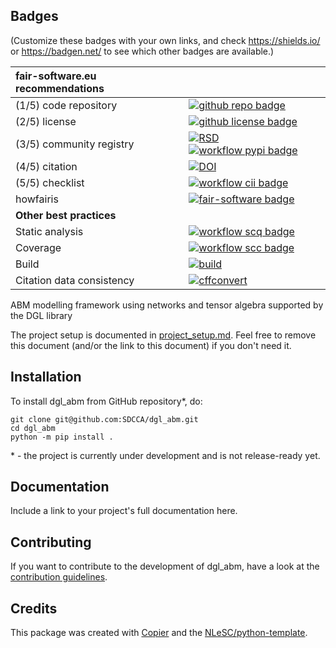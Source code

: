 ## Badges

(Customize these badges with your own links, and check https://shields.io/ or https://badgen.net/ to see which other badges are available.)

| fair-software.eu recommendations | |
| :-- | :--  |
| (1/5) code repository              | [![github repo badge](https://img.shields.io/badge/github-repo-000.svg?logo=github&labelColor=gray&color=blue)](https://github.com/SDCCA/dgl_abm) |
| (2/5) license                      | [![github license badge](https://img.shields.io/github/license/SDCCA/dgl_abm)](https://github.com/SDCCA/dgl_abm) |
| (3/5) community registry           | [![RSD](https://img.shields.io/badge/rsd-dgl_abm-00a3e3.svg)](https://www.research-software.nl/software/dgl_abm) [![workflow pypi badge](https://img.shields.io/pypi/v/dgl_abm.svg?colorB=blue)](https://pypi.python.org/project/dgl_abm/) |
| (4/5) citation                     | [![DOI](https://zenodo.org/badge/DOI/<replace-with-created-DOI>.svg)](https://doi.org/<replace-with-created-DOI>)|
| (5/5) checklist                    | [![workflow cii badge](https://bestpractices.coreinfrastructure.org/projects/<replace-with-created-project-identifier>/badge)](https://bestpractices.coreinfrastructure.org/projects/<replace-with-created-project-identifier>) |
| howfairis                          | [![fair-software badge](https://img.shields.io/badge/fair--software.eu-%E2%97%8F%20%20%E2%97%8F%20%20%E2%97%8F%20%20%E2%97%8F%20%20%E2%97%8B-yellow)](https://fair-software.eu) |
| **Other best practices**           | &nbsp; |
| Static analysis                    | [![workflow scq badge](https://sonarcloud.io/api/project_badges/measure?project=SDCCA_dgl_abm&metric=alert_status)](https://sonarcloud.io/dashboard?id=SDCCA_dgl_abm) |
| Coverage                           | [![workflow scc badge](https://sonarcloud.io/api/project_badges/measure?project=SDCCA_dgl_abm&metric=coverage)](https://sonarcloud.io/dashboard?id=SDCCA_dgl_abm) || Documentation                      | [![Documentation Status](https://readthedocs.org/projects/dgl_abm/badge/?version=latest)](https://dgl_abm.readthedocs.io/en/latest/?badge=latest) || **GitHub Actions**                 | &nbsp; |
| Build                              | [![build](https://github.com/SDCCA/dgl_abm/actions/workflows/build.yml/badge.svg)](https://github.com/SDCCA/dgl_abm/actions/workflows/build.yml) |
| Citation data consistency          | [![cffconvert](https://github.com/SDCCA/dgl_abm/actions/workflows/cffconvert.yml/badge.svg)](https://github.com/SDCCA/dgl_abm/actions/workflows/cffconvert.yml) || SonarCloud                         | [![sonarcloud](https://github.com/SDCCA/dgl_abm/actions/workflows/sonarcloud.yml/badge.svg)](https://github.com/SDCCA/dgl_abm/actions/workflows/sonarcloud.yml) || Link checker              | [![link-check](https://github.com/SDCCA/dgl_abm/actions/workflows/link-check.yml/badge.svg)](https://github.com/SDCCA/dgl_abm/actions/workflows/link-check.yml) |## How to use dgl_abm

ABM modelling framework using networks and tensor algebra supported by the DGL library

The project setup is documented in [project_setup.md](project_setup.md). Feel free to remove this document (and/or the link to this document) if you don't need it.

## Installation

To install dgl_abm from GitHub repository*, do:

```console
git clone git@github.com:SDCCA/dgl_abm.git
cd dgl_abm
python -m pip install .
```
\* - the project is currently under development and is not release-ready yet.

## Documentation

Include a link to your project's full documentation here.

## Contributing

If you want to contribute to the development of dgl_abm,
have a look at the [contribution guidelines](CONTRIBUTING.md).

## Credits

This package was created with [Copier](https://github.com/copier-org/copier) and the [NLeSC/python-template](https://github.com/NLeSC/python-template).
